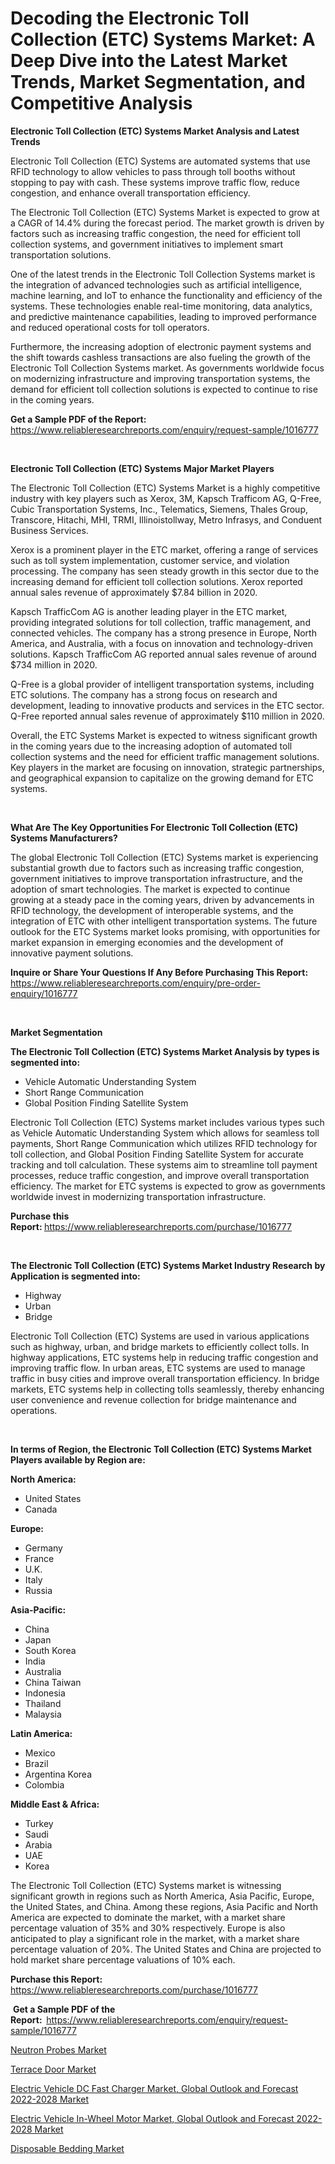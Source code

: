 <p><h1>Decoding the Electronic Toll Collection (ETC) Systems Market: A Deep Dive into the Latest Market Trends, Market Segmentation, and Competitive Analysis</h1></p><p><strong>Electronic Toll Collection (ETC) Systems Market Analysis and Latest Trends</strong></p>
<p><p>Electronic Toll Collection (ETC) Systems are automated systems that use RFID technology to allow vehicles to pass through toll booths without stopping to pay with cash. These systems improve traffic flow, reduce congestion, and enhance overall transportation efficiency.</p><p>The Electronic Toll Collection (ETC) Systems Market is expected to grow at a CAGR of 14.4% during the forecast period. The market growth is driven by factors such as increasing traffic congestion, the need for efficient toll collection systems, and government initiatives to implement smart transportation solutions.</p><p>One of the latest trends in the Electronic Toll Collection Systems market is the integration of advanced technologies such as artificial intelligence, machine learning, and IoT to enhance the functionality and efficiency of the systems. These technologies enable real-time monitoring, data analytics, and predictive maintenance capabilities, leading to improved performance and reduced operational costs for toll operators.</p><p>Furthermore, the increasing adoption of electronic payment systems and the shift towards cashless transactions are also fueling the growth of the Electronic Toll Collection Systems market. As governments worldwide focus on modernizing infrastructure and improving transportation systems, the demand for efficient toll collection solutions is expected to continue to rise in the coming years.</p></p>
<p><strong>Get a Sample PDF of the Report:&nbsp;</strong> <a href="https://www.reliableresearchreports.com/enquiry/request-sample/1016777">https://www.reliableresearchreports.com/enquiry/request-sample/1016777</a></p>
<p>&nbsp;</p>
<p><strong>Electronic Toll Collection (ETC) Systems Major Market Players</strong></p>
<p><p>The Electronic Toll Collection (ETC) Systems Market is a highly competitive industry with key players such as Xerox, 3M, Kapsch Trafficom AG, Q-Free, Cubic Transportation Systems, Inc., Telematics, Siemens, Thales Group, Transcore, Hitachi, MHI, TRMI, Illinoistollway, Metro Infrasys, and Conduent Business Services.</p><p>Xerox is a prominent player in the ETC market, offering a range of services such as toll system implementation, customer service, and violation processing. The company has seen steady growth in this sector due to the increasing demand for efficient toll collection solutions. Xerox reported annual sales revenue of approximately $7.84 billion in 2020.</p><p>Kapsch TrafficCom AG is another leading player in the ETC market, providing integrated solutions for toll collection, traffic management, and connected vehicles. The company has a strong presence in Europe, North America, and Australia, with a focus on innovation and technology-driven solutions. Kapsch TrafficCom AG reported annual sales revenue of around $734 million in 2020.</p><p>Q-Free is a global provider of intelligent transportation systems, including ETC solutions. The company has a strong focus on research and development, leading to innovative products and services in the ETC sector. Q-Free reported annual sales revenue of approximately $110 million in 2020.</p><p>Overall, the ETC Systems Market is expected to witness significant growth in the coming years due to the increasing adoption of automated toll collection systems and the need for efficient traffic management solutions. Key players in the market are focusing on innovation, strategic partnerships, and geographical expansion to capitalize on the growing demand for ETC systems.</p></p>
<p>&nbsp;</p>
<p><strong>What Are The Key Opportunities For Electronic Toll Collection (ETC) Systems Manufacturers?</strong></p>
<p><p>The global Electronic Toll Collection (ETC) Systems market is experiencing substantial growth due to factors such as increasing traffic congestion, government initiatives to improve transportation infrastructure, and the adoption of smart technologies. The market is expected to continue growing at a steady pace in the coming years, driven by advancements in RFID technology, the development of interoperable systems, and the integration of ETC with other intelligent transportation systems. The future outlook for the ETC Systems market looks promising, with opportunities for market expansion in emerging economies and the development of innovative payment solutions.</p></p>
<p><strong>Inquire or Share Your Questions If Any Before Purchasing This Report:</strong> <a href="https://www.reliableresearchreports.com/enquiry/pre-order-enquiry/1016777">https://www.reliableresearchreports.com/enquiry/pre-order-enquiry/1016777</a></p>
<p>&nbsp;</p>
<p><strong>Market Segmentation</strong></p>
<p><strong>The Electronic Toll Collection (ETC) Systems Market Analysis by types is segmented into:</strong></p>
<p><ul><li>Vehicle Automatic Understanding System</li><li>Short Range Communication</li><li>Global Position Finding Satellite System</li></ul></p>
<p><p>Electronic Toll Collection (ETC) Systems market includes various types such as Vehicle Automatic Understanding System which allows for seamless toll payments, Short Range Communication which utilizes RFID technology for toll collection, and Global Position Finding Satellite System for accurate tracking and toll calculation. These systems aim to streamline toll payment processes, reduce traffic congestion, and improve overall transportation efficiency. The market for ETC systems is expected to grow as governments worldwide invest in modernizing transportation infrastructure.</p></p>
<p><strong>Purchase this Report:&nbsp;</strong><a href="https://www.reliableresearchreports.com/purchase/1016777">https://www.reliableresearchreports.com/purchase/1016777</a></p>
<p>&nbsp;</p>
<p><strong>The Electronic Toll Collection (ETC) Systems Market Industry Research by Application is segmented into:</strong></p>
<p><ul><li>Highway</li><li>Urban</li><li>Bridge</li></ul></p>
<p><p>Electronic Toll Collection (ETC) Systems are used in various applications such as highway, urban, and bridge markets to efficiently collect tolls. In highway applications, ETC systems help in reducing traffic congestion and improving traffic flow. In urban areas, ETC systems are used to manage traffic in busy cities and improve overall transportation efficiency. In bridge markets, ETC systems help in collecting tolls seamlessly, thereby enhancing user convenience and revenue collection for bridge maintenance and operations.</p></p>
<p>&nbsp;</p>
<p><strong>In terms of Region, the Electronic Toll Collection (ETC) Systems Market Players available by Region are:</strong></p>
<p>
    <p> <strong> North America: </strong>
        <ul>
            <li>United States</li>
            <li>Canada</li>
        </ul>
        </p> 
    <p> <strong> Europe: </strong>
        <ul>
            <li>Germany</li>
            <li>France</li>
            <li>U.K.</li>
            <li>Italy</li>
            <li>Russia</li>
        </ul>
        </p> 
    <p> <strong> Asia-Pacific: </strong>
        <ul>
            <li>China</li>
            <li>Japan</li>
            <li>South Korea</li>
            <li>India</li>
            <li>Australia</li>
            <li>China Taiwan</li>
            <li>Indonesia</li>
            <li>Thailand</li>
            <li>Malaysia</li>
        </ul>
        </p> 
    <p> <strong> Latin America: </strong>
        <ul>
            <li>Mexico</li>
            <li>Brazil</li>
            <li>Argentina Korea</li>
            <li>Colombia</li>
        </ul>
        </p> 
    <p> <strong> Middle East & Africa: </strong>
        <ul>
            <li>Turkey</li>
            <li>Saudi</li>
            <li>Arabia</li>
            <li>UAE</li>
            <li>Korea</li>
        </ul>
    </p>
    </p>
<p><p>The Electronic Toll Collection (ETC) Systems market is witnessing significant growth in regions such as North America, Asia Pacific, Europe, the United States, and China. Among these regions, Asia Pacific and North America are expected to dominate the market, with a market share percentage valuation of 35% and 30% respectively. Europe is also anticipated to play a significant role in the market, with a market share percentage valuation of 20%. The United States and China are projected to hold market share percentage valuations of 10% each.</p></p>
<p><strong>Purchase this Report: </strong><a href="https://www.reliableresearchreports.com/purchase/1016777">https://www.reliableresearchreports.com/purchase/1016777</a></p>
<p>&nbsp;<strong>Get a Sample PDF of the Report:&nbsp;&nbsp;</strong><a href="https://www.reliableresearchreports.com/enquiry/request-sample/1016777">https://www.reliableresearchreports.com/enquiry/request-sample/1016777</a></p>
<p><strong></strong></p>
<p><p><a href="https://medium.com/@alicehanson1974/neutron-probes-market-exploring-market-share-market-trends-and-future-growth-dc8f6f0a40be">Neutron Probes Market</a></p><p><a href="https://medium.com/@alicehanson1974/terrace-door-nbsp-market-focuses-on-market-share-size-and-projected-forecast-till-2031-093ffbc84df1">Terrace Door Market</a></p><p><a href="https://github.com/prosalinda88/Market-Research-Report-List-3/blob/main/electric-vehicle-dc-fast-charger-market-global-outlook-and-forecast-2022-2028-market.md">Electric Vehicle DC Fast Charger Market, Global Outlook and Forecast 2022-2028 Market</a></p><p><a href="https://github.com/globismark/Market-Research-Report-List-1/blob/main/electric-vehicle-in-wheel-motor-market-global-outlook-and-forecast-2022-2028-market.md">Electric Vehicle In-Wheel Motor Market, Global Outlook and Forecast 2022-2028 Market</a></p><p><a href="https://issuu.com/reportprime-2/docs/disposable-bedding-market-size-2030.pptx">Disposable Bedding Market</a></p></p>